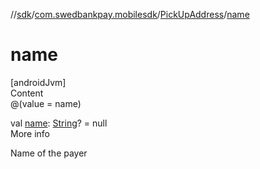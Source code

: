 //[sdk](../../../index.md)/[com.swedbankpay.mobilesdk](../index.md)/[PickUpAddress](index.md)/[name](name.md)



# name  
[androidJvm]  
Content  
@(value = name)  
  
val [name](name.md): [String](https://kotlinlang.org/api/latest/jvm/stdlib/kotlin/-string/index.html)? = null  
More info  


Name of the payer

  



